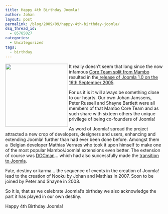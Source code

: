 ```yaml
---
title: Happy 4th Birthday Joomla!
author: Johan
layout: post
permalink: /blog/2009/09/happy-4th-birthday-joomla/
dsq_thread_id:
  - 85785027
categories:
  - Uncategorized
tags:
  - birthday
---
```

[<img style="border: 0pt none;" src="http://farm4.static.flickr.com/3479/3924015743_db56412c23_m.jpg" border="0" alt="" width="200" height="200" align="left" />][1]It really doesn&#8217;t seem that long since the now infamous [Core Team split from Mambo][2] resulted in the[ release of Joomla 1.0 on the 16th September 2005][3].

For us it is it will always be something close to our hearts. Our own Johan Janssens, Peter Russell and Shayne Bartlett were all members of that Mambo Core Team and as such share with sixteen others the unique privilege of being co-founders of Joomla!

<!--more-->

As word of Joomla! spread the project attracted a new crop of developers, designers and users, enhancing and extending Joomla! further than had ever been done before. Amongst them a  Belgian developer Mathias Verraes who took it upon himself to make one of the most popular Mambo/Joomla! extensions even better. The extension of course was [DOCman][4]&#8230; which had also successfully made the [transition to Joomla][5].

Fate, destiny or karma&#8230; the sequence of events in the creation of Joomla! lead to the creation of Nooku by Johan and Mathias in 2007. Soon to be joined by Peter and Shayne in 2008.

So it is, that as we celebrate Joomla!&#8217;s birthday we also acknowledge the part it has played in our own destiny.

Happy 4th Birthday Joomla!

 [1]: http://www.flickr.com/photos/joomlatools/3924015743/ "Joomla's 4th Birthday by joomlatools, on Flickr"
 [2]: http://forum.joomla.org/viewtopic.php?t=72
 [3]: http://www.joomla.org/announcements/general-news/164-baby-joomla-cuts-its-first-tooth.html
 [4]: http://www.joomladocman.com
 [5]: http://extensions.joomla.org/extensions/directory-a-documentation/downloads/82